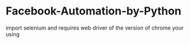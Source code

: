 # Facebook-Automation-by-Python
import selenium and requires web driver of the version of chrome your using 
